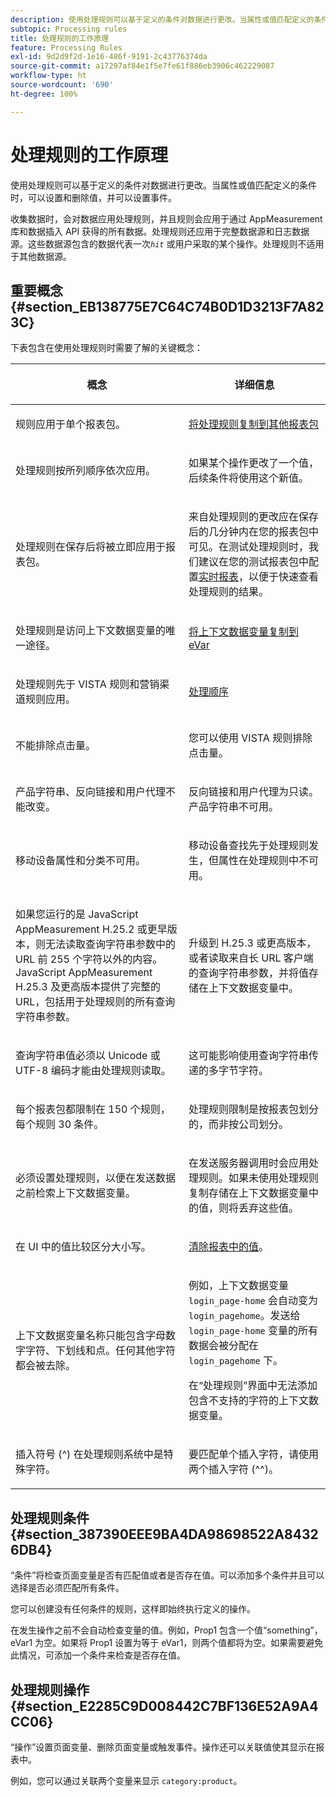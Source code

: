 ```yaml
---
description: 使用处理规则可以基于定义的条件对数据进行更改。当属性或值匹配定义的条件时，可以设置和删除值，并可以设置事件。
subtopic: Processing rules
title: 处理规则的工作原理
feature: Processing Rules
exl-id: 9d2d9f2d-1e16-486f-9191-2c43776374da
source-git-commit: a17297af84e1f5e7fe61f886eb3906c462229087
workflow-type: ht
source-wordcount: '690'
ht-degree: 100%

---
```


# 处理规则的工作原理

使用处理规则可以基于定义的条件对数据进行更改。当属性或值匹配定义的条件时，可以设置和删除值，并可以设置事件。

收集数据时，会对数据应用处理规则，并且规则会应用于通过 AppMeasurement 库和数据插入 API 获得的所有数据。处理规则还应用于完整数据源和日志数据源。这些数据源包含的数据代表一次&#x200B;*`hit`* 或用户采取的某个操作。处理规则不适用于其他数据源。

## 重要概念 {#section_EB138775E7C64C74B0D1D3213F7A823C}

下表包含在使用处理规则时需要了解的关键概念：

<table id="table_287C606AE26E47AA8F737411990ACEB2"> 
 <thead> 
  <tr> 
   <th colname="col1" class="entry"> <p>概念 </p> </th> 
   <th colname="col2" class="entry"> <p>详细信息 </p> </th> 
  </tr> 
 </thead>
 <tbody> 
  <tr> 
   <td colname="col1"> <p>规则应用于单个报表包。 </p> </td> 
   <td colname="col2"> <p> <a href="/help/admin/admin/c-manage-report-suites/c-edit-report-suites/general/c-processing-rules/c-processing-rules-configuration/t-processing-rules-copy-to-rs.md"> 将处理规则复制到其他报表包 </a> </p> </td> 
  </tr> 
  <tr> 
   <td colname="col1"> <p>处理规则按所列顺序依次应用。 </p> </td> 
   <td colname="col2"> <p>如果某个操作更改了一个值，后续条件将使用这个新值。 </p> </td> 
  </tr> 
  <tr> 
   <td colname="col1"> <p>处理规则在保存后将被立即应用于报表包。 </p> </td> 
   <td colname="col2"> <p>来自处理规则的更改应在保存后的几分钟内在您的报表包中可见。在测试处理规则时，我们建议在您的测试报表包中配置<a href="/help/admin/admin/c-manage-report-suites/c-edit-report-suites/realtime/t-realtime-admin.md">实时报表</a>，以便于快速查看处理规则的结果。 </p> </td> 
  </tr> 
  <tr> 
   <td colname="col1"> <p>处理规则是访问上下文数据变量的唯一途径。 </p> </td> 
   <td colname="col2"> <p> <a href="/help/admin/admin/c-manage-report-suites/c-edit-report-suites/general/c-processing-rules/processing-rules-examples/processing-rules-copy-context-data-event.md"> 将上下文数据变量复制到 eVar</a> </p> </td> 
  </tr> 
  <tr> 
   <td colname="col1"> <p>处理规则先于 VISTA 规则和营销渠道规则应用。 </p> </td> 
   <td colname="col2"> <p> <a href="/help/technotes/processing-order.md"> 处理顺序 </a> </p> </td> 
  </tr> 
  <tr> 
   <td colname="col1"> <p>不能排除点击量。 </p> </td> 
   <td colname="col2"> <p>您可以使用 VISTA 规则排除点击量。 </p> </td> 
  </tr> 
  <tr> 
   <td colname="col1"> <p>产品字符串、反向链接和用户代理不能改变。 </p> </td> 
   <td colname="col2"> <p>反向链接和用户代理为只读。产品字符串不可用。 </p> </td> 
  </tr> 
  <tr> 
   <td colname="col1"> <p>移动设备属性和分类不可用。 </p> </td> 
   <td colname="col2"> <p>移动设备查找先于处理规则发生，但属性在处理规则中不可用。 </p> </td> 
  </tr> 
  <tr> 
   <td colname="col1"> <p>如果您运行的是 JavaScript AppMeasurement H.25.2 或更早版本，则无法读取查询字符串参数中的 URL 前 255 个字符以外的内容。JavaScript AppMeasurement H.25.3 及更高版本提供了完整的 URL，包括用于处理规则的所有查询字符串参数。 </p> </td> 
   <td colname="col2"> <p>升级到 H.25.3 或更高版本，或者读取来自长 URL 客户端的查询字符串参数，并将值存储在上下文数据变量中。 </p> </td> 
  </tr> 
  <tr> 
   <td colname="col1"> <p>查询字符串值必须以 Unicode 或 UTF-8 编码才能由处理规则读取。 </p> </td> 
   <td colname="col2"> <p>这可能影响使用查询字符串传递的多字节字符。 </p> </td> 
  </tr> 
  <tr> 
   <td colname="col1"> <p>每个报表包都限制在 150 个规则，每个规则 30 条件。 </p> </td> 
   <td colname="col2"> <p>处理规则限制是按报表包划分的，而非按公司划分。 </p> </td> 
  </tr> 
  <tr> 
   <td colname="col1"> <p>必须设置处理规则，以便在发送数据之前检索上下文数据变量。 </p> </td> 
   <td colname="col2"> <p>在发送服务器调用时会应用处理规则。如果未使用处理规则复制存储在上下文数据变量中的值，则将丢弃这些值。 </p> </td> 
  </tr> 
  <tr> 
   <td colname="col1"> <p>在 UI 中的值比较区分大小写。 </p> </td> 
   <td colname="col2"> <p> <a href="/help/admin/admin/c-manage-report-suites/c-edit-report-suites/general/c-processing-rules/processing-rules-examples/clean-up-values-in-a-report.md">清除报表中的值</a>。 </p> </td> 
  </tr> 
  <tr> 
   <td colname="col1"> <p>上下文数据变量名称只能包含字母数字字符、下划线和点。任何其他字符都会被去除。 </p> </td> 
   <td colname="col2"> <p>例如，上下文数据变量 <code> login_page-home</code> 会自动变为 <code> login_pagehome</code>。发送给 <code> login_page-home</code> 变量的所有数据会被分配在 <code> login_pagehome</code> 下。 </p> <p>在“处理规则”界面中无法添加包含不支持的字符的上下文数据变量。 </p> </td> 
  </tr> 
  <tr> 
   <td colname="col1"> <p>插入符号 (^) 在处理规则系统中是特殊字符。 </p> </td> 
   <td colname="col2"> <p>要匹配单个插入字符，请使用两个插入字符 (^^)。 </p> </td> 
  </tr> 
 </tbody> 
</table>

## 处理规则条件 {#section_387390EEE9BA4DA98698522A84326DB4}

“条件”将检查页面变量是否有匹配值或者是否存在值。可以添加多个条件并且可以选择是否必须匹配所有条件。

您可以创建没有任何条件的规则，这样即始终执行定义的操作。

在发生操作之前不会自动检查变量的值。例如，Prop1 包含一个值“something”，eVar1 为空。如果将 Prop1 设置为等于 eVar1，则两个值都将为空。如果需要避免此情况，可添加一个条件来检查是否存在值。

## 处理规则操作 {#section_E2285C9D008442C7BF136E52A9A4CC06}

“操作”设置页面变量、删除页面变量或触发事件。操作还可以关联值使其显示在报表中。

例如，您可以通过关联两个变量来显示 `category:product`。
